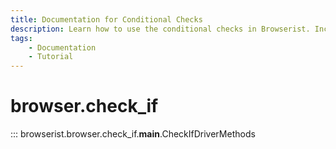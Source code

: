 ```yaml
---
title: Documentation for Conditional Checks
description: Learn how to use the conditional checks in Browserist. Includes code examples for beginners and advanced users for web scraping and browser automation.
tags:
    - Documentation
    - Tutorial
---
```


# browser.check_if

::: browserist.browser.check_if.__main__.CheckIfDriverMethods
